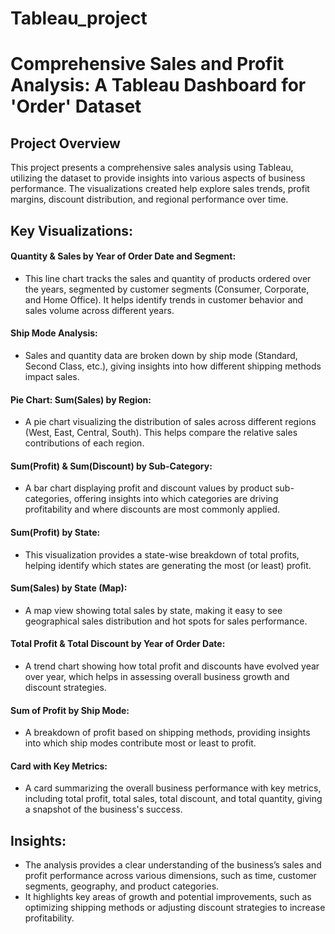 # Tableau_project

# Comprehensive Sales and Profit Analysis: A Tableau Dashboard for 'Order' Dataset

## Project Overview
This project presents a comprehensive sales analysis using Tableau, utilizing the dataset to provide insights into various aspects of business performance. The visualizations created help explore sales trends, profit margins, discount distribution, and regional performance over time.

## Key Visualizations:
#### Quantity & Sales by Year of Order Date and Segment:

* This line chart tracks the sales and quantity of products ordered over the years, segmented by customer segments (Consumer, Corporate, and Home Office). It helps identify trends in customer behavior and sales volume across different years.
#### Ship Mode Analysis:

* Sales and quantity data are broken down by ship mode (Standard, Second Class, etc.), giving insights into how different shipping methods impact sales.
#### Pie Chart: Sum(Sales) by Region:

* A pie chart visualizing the distribution of sales across different regions (West, East, Central, South). This helps compare the relative sales contributions of each region.
#### Sum(Profit) & Sum(Discount) by Sub-Category:

* A bar chart displaying profit and discount values by product sub-categories, offering insights into which categories are driving profitability and where discounts are most commonly applied.
#### Sum(Profit) by State:

* This visualization provides a state-wise breakdown of total profits, helping identify which states are generating the most (or least) profit.
#### Sum(Sales) by State (Map):

* A map view showing total sales by state, making it easy to see geographical sales distribution and hot spots for sales performance.
#### Total Profit & Total Discount by Year of Order Date:

* A trend chart showing how total profit and discounts have evolved year over year, which helps in assessing overall business growth and discount strategies.
#### Sum of Profit by Ship Mode:

* A breakdown of profit based on shipping methods, providing insights into which ship modes contribute most or least to profit.
#### Card with Key Metrics:

* A card summarizing the overall business performance with key metrics, including total profit, total sales, total discount, and total quantity, giving a snapshot of the business's success.
## Insights:
* The analysis provides a clear understanding of the business’s sales and profit performance across various dimensions, such as time, customer segments, geography, and product categories.
* It highlights key areas of growth and potential improvements, such as optimizing shipping methods or adjusting discount strategies to increase profitability.
